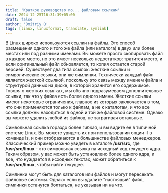 ```yaml
---
title: 'Краткое руководство по... файловым ссылкам'
date: 2024-12-25T16:31:39+05:00
draft: false
author: 'Dmitriy Q'
tags: [linux, linuxformat, translate, symlink]
---
```


В Linux широко используются ссылки на файлы. Это способ размещения одного и того же файла (или каталога) в двух
или более местах или под разными именами. Вы можете просто скопировать файл в каждое место, но это имеет несколько
недостатков: тратится место, и если оригинальный файл обновляется, то копия остается старой версией. Существует два типа
ссылок: жесткие ссылки и символические ссылки, они же симлинки. Технически каждый файл является жесткой ссылкой,
поскольку это связь между именем файла и структурой данных на диске, в которой хранится его содержимое.
Говоря о жестких ссылках, мы обычно подразумеваем дополнительные ссылки, так что у файла есть более одного имени.
Жесткие ссылки имеют некоторые ограничения, главное из которых заключается в том, что они применяются только к
файлам, а не к каталогам, и что все ссылки должны находиться в одной и той же файловой системе. Однако вы можете
удалить любой из файлов, не затрагивая остальные.

Символьная ссылка гораздо более гибкая, и вы видите ее в типичной системе Linux. Вы можете увидеть их при
использовании опции -l в команде ls, и они отображаются в большинстве файловых менеджеров. Классический пример
можно увидеть в каталоге **/usr/src**, где **/usr/src/linux** - это символьная ссылка на исходный код текущего ядра.
Таким образом, у вас может быть установлено более одного ядра, и все, что нуждается в исходных текстах,
может обратиться к **/usr/src/linux**, чтобы найти текущее.

Симлинки могут быть для каталогов или файлов и могут пересекать файловые системы. Однако если вы удалите
"настоящий" файл, симлинки останутся болтаться, не указывая ни на что.